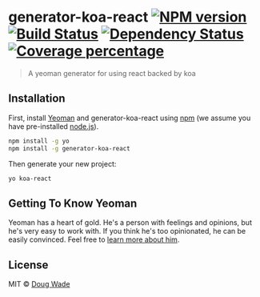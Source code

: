 # generator-koa-react [![NPM version][npm-image]][npm-url] [![Build Status][travis-image]][travis-url] [![Dependency Status][daviddm-image]][daviddm-url] [![Coverage percentage][coveralls-image]][coveralls-url]
> A yeoman generator for using react backed by koa

## Installation

First, install [Yeoman](http://yeoman.io) and generator-koa-react using [npm](https://www.npmjs.com/) (we assume you have pre-installed [node.js](https://nodejs.org/)).

```bash
npm install -g yo
npm install -g generator-koa-react
```

Then generate your new project:

```bash
yo koa-react
```

## Getting To Know Yeoman

Yeoman has a heart of gold. He&#39;s a person with feelings and opinions, but he&#39;s very easy to work with. If you think he&#39;s too opinionated, he can be easily convinced. Feel free to [learn more about him](http://yeoman.io/).

## License

MIT © [Doug Wade](dougwade.io)


[npm-image]: https://badge.fury.io/js/generator-koa-react.svg
[npm-url]: https://npmjs.org/package/generator-koa-react
[travis-image]: https://travis-ci.org/doug-wade/generator-koa-react.svg?branch=master
[travis-url]: https://travis-ci.org/doug-wade/generator-koa-react
[daviddm-image]: https://david-dm.org/doug-wade/generator-koa-react.svg?theme=shields.io
[daviddm-url]: https://david-dm.org/doug-wade/generator-koa-react
[coveralls-image]: https://coveralls.io/repos/doug-wade/generator-koa-react/badge.svg
[coveralls-url]: https://coveralls.io/r/doug-wade/generator-koa-react
